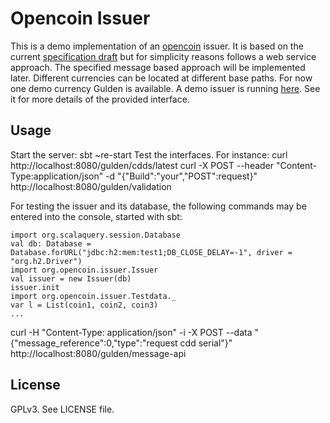 Opencoin Issuer
===============
This is a demo implementation of an [opencoin](http://www.opencoin.org) issuer. It is based on the current [specification draft](http://okfnpad.org/opencoin-v3) but for simplicity reasons follows a web service approach. The specified message based approach will be implemented later. Different currencies can be located at different base paths. For now one demo currency Gulden is available. A demo issuer is running [here](https://mighty-lake-9219.herokuapp.com/). See it for more details of the provided interface.
						
Usage
-----
Start the server: sbt ~re-start
Test the interfaces. For instance: 
	curl http://localhost:8080/gulden/cdds/latest
	curl -X POST --header "Content-Type:application/json" -d "{\"Build\":\"your\",\"POST\":request}" http://localhost:8080/gulden/validation

For testing the issuer and its database, the following commands may be entered into the console, started with sbt:

	import org.scalaquery.session.Database
	val db: Database = Database.forURL("jdbc:h2:mem:test1;DB_CLOSE_DELAY=-1", driver = "org.h2.Driver")
	import org.opencoin.issuer.Issuer
	val issuer = new Issuer(db)
	issuer.init
	import org.opencoin.issuer.Testdata._
	var l = List(coin1, coin2, coin3)
	...

curl -H "Content-Type: application/json" -i -X POST --data "{\"message_reference\":0,\"type\":\"request cdd serial\"}" http://localhost:8080/gulden/message-api


License
-------
GPLv3. See LICENSE file.
